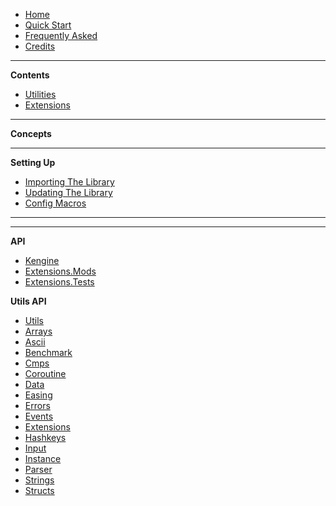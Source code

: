 - [Home](/README)
- [Quick Start](/Quick-Start-Guide)
- [Frequently Asked](/Frequently-Asked)
- [Credits](/Credits)

---

**Contents**

- [Utilities](/Utils)
- [Extensions](/Extensions)

---

**Concepts**



---

**Setting Up**

- [Importing The Library](/Importing-The-Library)
- [Updating The Library](/Updating-The-Library)
- [Config Macros](/Config-Macros)

---

<!--**Further Reading** -->

---

**API**

- [Kengine](/Kengine)
- [Extensions.Mods](/Kengine.Extensions.Mods)
- [Extensions.Tests](/Kengine.Extensions.Tests)

**Utils API**

- [Utils](/Kengine.Utils)
- [Arrays](/Kengine.Utils.Arrays)
- [Ascii](/Kengine.Utils.Ascii)
- [Benchmark](/Kengine.Utils.Benchmark)
- [Cmps](/Kengine.Utils.Cmps)
- [Coroutine](/Kengine.Utils.Coroutine)
- [Data](/Kengine.Utils.Data)
- [Easing](/Kengine.Utils.Easing)
- [Errors](/Kengine.Utils.Errors)
- [Events](/Kengine.Utils.Events)
- [Extensions](/Kengine.Utils.Extensions)
- [Hashkeys](/Kengine.Utils.Hashkeys)
- [Input](/Kengine.Utils.Input)
- [Instance](/Kengine.Utils.Instance)
- [Parser](/Kengine.Utils.Parser)
- [Strings](/Kengine.Utils.Strings)
- [Structs](/Kengine.Utils.Structs)
